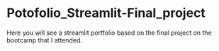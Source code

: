 # Potofolio_Streamlit-Final_project
Here you will see a streamlit portfolio based on the final project on the bootcamp that I attended.
